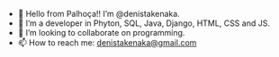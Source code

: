 - 👋 Hello from Palhoça!! I’m @denistakenaka.
- 👀 I’m a developer in Phyton, SQL, Java, Django, HTML, CSS and JS. 
- 💞️ I’m looking to collaborate on programming. 
- 📫 How to reach me: denistakenaka@gmail.com 
